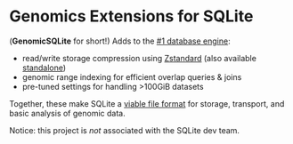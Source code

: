 # Genomics Extensions for SQLite
(**GenomicSQLite** for short!) Adds to the [#1 database engine](https://www.sqlite.org/mostdeployed.html):

* read/write storage compression using [Zstandard](https://facebook.github.io/zstd/) (also available [standalone](https://github.com/mlin/sqlite_zstd_vfs))
* genomic range indexing for efficient overlap queries & joins
* pre-tuned settings for handling >100GiB datasets

Together, these make SQLite a [viable file format](https://www.sqlite.org/appfileformat.html) for storage, transport, and basic analysis of genomic data.

Notice: this project is *not* associated with the SQLite dev team.

